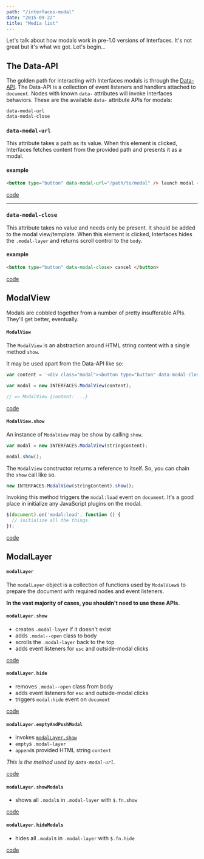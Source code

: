 ```yaml
---
path: "/interfaces-modal"
date: "2015-09-22"
title: "Media list"
---
```


Let's talk about how modals work in pre-1.0 versions of Interfaces. It's not great but it's what we got. Let's begin...

## The Data-API

The golden path for interacting with Interfaces modals is through the [Data-API](https://github.com/ministrycentered/interfaces/blob/master/app/assets/javascripts/interfaces/data_api.js.coffee). The Data-API is a collection of event listeners and handlers attached to `document`. Nodes with known `data-` attributes will invoke Interfaces behaviors. These are the available `data-` attribute APIs for modals:

```
data-modal-url
data-modal-close
```

### `data-modal-url`

This attribute takes a path as its value. When this element is clicked, Interfaces fetches content from the provided path and presents it as a modal.

#### example

```html
<button type="button" data-modal-url="/path/to/modal" /> launch modal </button>
```

[code](https://github.com/ministrycentered/interfaces/blob/master/app/assets/javascripts/interfaces/data_api.js.coffee#L20-L35)

---

### `data-modal-close`

This attribute takes no value and needs only be present. It should be added to the modal view/template. When this element is clicked, Interfaces hides the `.modal-layer` and returns scroll control to the `body`.

#### example

```html
<button type="button" data-modal-close> cancel </button>
```

[code](https://github.com/ministrycentered/interfaces/blob/master/app/assets/javascripts/interfaces/data_api.js.coffee#L37-L38)


## ModalView

Modals are cobbled together from a number of pretty insufferable APIs. They'll get better, eventually.

#### `ModalView`

The `ModalView` is an abstraction around HTML string content with a single method `show`.

It may be used apart from the Data-API like so:

```js
var content = '<div class="modal"><button type="button" data-modal-close>close</button></div>';

var modal = new INTERFACES.ModalView(content);

// => ModalView {content: ...}
```

[code](https://github.com/ministrycentered/interfaces/blob/master/app/assets/javascripts/interfaces/modal.js.coffee#L4-L6)

#### `ModalView.show`

An instance of `ModalView` may be show by calling `show`.

```js
var modal = new INTERFACES.ModalView(stringContent);

modal.show();
```

The `ModalView` constructor returns a reference to itself. So, you can chain the `show` call like so.

```js
new INTERFACES.ModalView(stringContent).show();
```

Invoking this method triggers the `modal:load` event on `document`. It's a good place in initialize any JavaScript plugins on the modal.

```js
$(document).on('modal:load', function () {
  // initialize all the things.
});
```

[code](https://github.com/ministrycentered/interfaces/blob/master/app/assets/javascripts/interfaces/modal.js.coffee#L8-L10)


## ModalLayer

#### `modalLayer`

The `modalLayer` object is a collection of functions used by `ModalView`s to prepare the document with required nodes and event listeners.

**In the vast majority of cases, you shouldn't need to use these APIs.**

#### `modalLayer.show`

* creates `.modal-layer` if it doesn't exist
* adds `.modal--open` class to body
* scrolls the `.modal-layer` back to the top
* adds event listeners for `esc` and outside-modal clicks

[code](https://github.com/ministrycentered/interfaces/blob/master/app/assets/javascripts/interfaces/modals.js.coffee#L4-L7)

#### `modalLayer.hide`

* removes `.modal--open` class from body
* adds event listeners for `esc` and outside-modal clicks
* triggers `modal:hide` event on `document`

[code](https://github.com/ministrycentered/interfaces/blob/master/app/assets/javascripts/interfaces/modals.js.coffee#L9-L12)

#### `modalLayer.emptyAndPushModal`

* invokes [`modalLayer.show`](#modallayershow)
* `empty`s `.modal-layer`
* `append`s provided HTML string `content`

*This is the method used by `data-modal-url`.*

[code](https://github.com/ministrycentered/interfaces/blob/master/app/assets/javascripts/interfaces/modals.js.coffee#L20-L23)

#### `modalLayer.showModals`

* shows all `.modal`s in `.modal-layer` with `$.fn.show`

[code](https://github.com/ministrycentered/interfaces/blob/master/app/assets/javascripts/interfaces/modals.js.coffee#L17-L18)

#### `modalLayer.hideModals`

* hides all `.modal`s in `.modal-layer` with `$.fn.hide`

[code](https://github.com/ministrycentered/interfaces/blob/master/app/assets/javascripts/interfaces/modals.js.coffee#L14-L15)